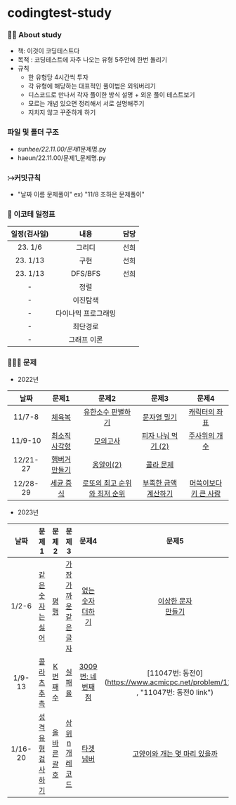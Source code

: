 # codingtest-study

### 🙋‍♀️ About study

- 책: 이것이 코딩테스트다
- 목적 : 코딩테스트에 자주 나오는 유형 5주안에 한번 돌리기
- 규칙
  - 한 유형당 4시간씩 투자
  - 각 유형에 해당하는 대표적인 풀이법은 외워버리기
  - 디스코드로 만나서 각자 풀이한 방식 설명 + 외운 풀이 테스트보기
  - 모르는 개념 있으면 정리해서 서로 설명해주기
  - 지치지 않고 꾸준하게 하기

### 파일 및 폴더 구조

- sun*hee/22.11.00/문제1*문제명.py
- haeun/22.11.00/문제1\_문제명.py

### ⧴커밋규칙

- "날짜 이름 문제풀이" ex) "11/8 조하은 문제풀이"

### 📆 이코테 일정표

|    일정(검사일)    |        내용         |   담당    |
| :--------: | :-----------------: | :-----------: |
|  23. 1/6 |       그리디        |   선희   |
|  23. 1/13 |        구현         |   선희  |
|  23. 1/13 |       DFS/BFS       |    선희     |
|  -  |        정렬         |         |
|  -  |      이진탐색       |               |
|  -  | 다이나믹 프로그래밍 |               |
| -   |      최단경로       |               |
| -  |     그래프 이론     |               |

### 👩🏻‍💻 문제
- 2022년

| 날짜 | 문제1 | 문제2 | 문제3 | 문제4 |
| :---: | :---: | :---: | :---: | :---: |
| 11/7-8 |       [체육복](https://school.programmers.co.kr/learn/courses/30/lessons/42862, "체육복 link")       | [유한소수 판별하기](https://school.programmers.co.kr/learn/courses/30/lessons/120878, "유한소수 판별하기 link") |    [문자열 밀기](https://school.programmers.co.kr/learn/courses/30/lessons/120921, "문자열 밀기 link")     | [캐릭터의 좌표](https://school.programmers.co.kr/learn/courses/30/lessons/120861, "캐릭터의 좌표 link") |
| 11/9-10 |       [최소직사각형](https://school.programmers.co.kr/learn/courses/30/lessons/86491, "최소직사각형 link")       | [모의고사](https://school.programmers.co.kr/learn/courses/30/lessons/42840, "모의고사 link") |    [피자 나눠 먹기 (2)](https://school.programmers.co.kr/learn/courses/30/lessons/120815, "피자 나눠 먹기(2) link")     | [주사위의 개수](https://school.programmers.co.kr/learn/courses/30/lessons/120845, "주사위의 개수 link") |
| 12/21-27 |    [햄버거 만들기](https://school.programmers.co.kr/learn/courses/30/lessons/133502, "햄버거 만들기 link")|[옹알이(2)](https://school.programmers.co.kr/learn/courses/30/lessons/133499, "옹알이(2) link") |[콜라 문제](https://school.programmers.co.kr/learn/courses/30/lessons/132267, "콜라문제 link")||
| 12/28-29 |    [세균 증식](https://school.programmers.co.kr/learn/courses/30/lessons/120910, "세균 증식 link")| [로또의 최고 순위와 최저 순위](https://school.programmers.co.kr/learn/courses/30/lessons/77484, "로또의 최고 순위와 최저 순위 link") |[부족한 금액 계산하기](https://school.programmers.co.kr/learn/courses/30/lessons/82612, "부족한 금액 계산하기 link")|[머쓱이보다 키 큰 사람](https://school.programmers.co.kr/learn/courses/30/lessons/120585, "머쓱이보다 키 큰 사람 link")|


- 2023년

| 날짜 | 문제1 | 문제2 | 문제3 | 문제4 | 문제5 | 문제6 |
| :---: | :---: | :---: | :---: | :---: |:---: |:---: |
| 1/2-6 |[같은 숫자는 싫어](https://school.programmers.co.kr/learn/courses/30/lessons/12906, "같은 숫자는 싫어 link")|[평행](https://school.programmers.co.kr/learn/courses/30/lessons/120875, "평행 link")|[가장 가까운<br>같은 글자](https://school.programmers.co.kr/learn/courses/30/lessons/142086, "가장 가까운 같은 글자 link")|[없는 숫자 더하기](https://school.programmers.co.kr/learn/courses/30/lessons/86051, "없는 숫자 더하기 link")|[이상한 문자<br>만들기](https://school.programmers.co.kr/learn/courses/30/lessons/12930, "이상한 문자 만들기 link")|[과일장수](https://school.programmers.co.kr/learn/courses/30/lessons/135808, "과일장수 link")|
| 1/9-13 |[콜라츠 추측](https://school.programmers.co.kr/learn/courses/30/lessons/12943, "콜라츠 추측 link")|[K번째수](https://school.programmers.co.kr/learn/courses/30/lessons/42748, "K번째수 link")|[실패율](https://school.programmers.co.kr/learn/courses/30/lessons/42889, "실패율 link")|[3009번: 네 번째 점](https://www.acmicpc.net/problem/3009, "3009번: 네 번째 점 link")|[11047번: 동전0](https://www.acmicpc.net/problem/11047 , "11047번: 동전0 link")|[11497번: 통나무 건너뛰기](https://www.acmicpc.net/problem/11497, "11497번: 통나무 건너뛰기 link")|
| 1/16-20 |[성격 유형 검사하기](https://school.programmers.co.kr/learn/courses/30/lessons/118666, "성격 유형 검사하기 link")|[올바른 괄호](https://school.programmers.co.kr/learn/courses/30/lessons/12909, "올바른 괄호 link")|[상위 n개 레코드](https://school.programmers.co.kr/learn/courses/30/lessons/59405, "상위 n개 레코드 link")|[타겟 넘버](https://school.programmers.co.kr/learn/courses/30/lessons/43165, "타겟 넘버 link")|[고양이와 개는 몇 마리 있을까](https://school.programmers.co.kr/learn/courses/30/lessons/59040, "고양이와 개는 몇 마리 있을까 link")|[최솟값 만들기](https://school.programmers.co.kr/learn/courses/30/lessons/12941, "최솟값 만들기 link")|


